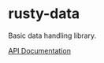 # rusty-data

Basic data handling library.

[API Documentation](https://AtheMathmo.github.io/rusty-data/)
